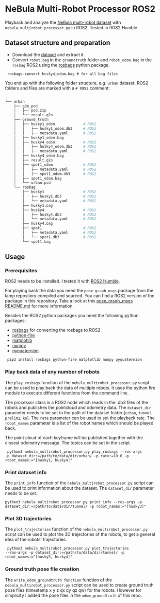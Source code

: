 # NeBula Multi-Robot Processor ROS2

Playback and analyze the [NeBula multi-robot dataset](https://github.com/NeBula-Autonomy/nebula-multirobot-dataset) with `nebula_multirobot_processor.py` in ROS2. Tested in ROS2 Humble.

## Dataset structure and preparation

- Download the [dataset](https://github.com/NeBula-Autonomy/nebula-multirobot-dataset/blob/main/dataset.md) and extract it. 
- Convert `robot.bag` in the `groundtruth` folder and `robot_odom.bag` in the `rosbag` ROS2 using the [rosbags](https://pypi.org/project/rosbags/) python package. 

<code> rosbags-convert husky4_odom.bag # for all bag files </code>

You end up with the following folder structure, e.g. `urban` dataset. ROS2 folders and files are marked with a `# ROS2` comment:

```bash
.
└── urban
    ├── g2o_pcd
    │   ├── pcd.zip
    │   └── result.g2o
    ├── ground_truth
    │   ├── husky1_odom             # ROS2
    │   │   ├── husky1_odom.db3     # ROS2
    │   │   ├── metadata.yaml       # ROS2
    │   ├── husky1_odom.bag
    │   ├── husky4_odom             # ROS2
    │   │   ├── husky4_odom.db3     # ROS2   
    │   │   ├── metadata.yaml       # ROS2
    │   ├── husky4_odom.bag
    │   ├── result.g2o
    │   ├── spot1_odom              # ROS2
    │   │   ├── metadata.yaml       # ROS2
    │   │   ├── spot1_odom.db3      # ROS2
    │   ├── spot1_odom.bag
    │   └── urban.pcd
    └── rosbag
        ├── husky1                  # ROS2
        │   ├── husky1.db3          # ROS2
        │   └── metadata.yaml       # ROS2
        ├── husky1.bag
        ├── husky4                  # ROS2
        │   ├── husky4.db3          # ROS2
        │   └── metadata.yaml       # ROS2
        ├── husky4.bag
        ├── spot1                   # ROS2
        │   ├── metadata.yaml       # ROS2
        │   └── spot1.db3           # ROS2
        └── spot1.bag
```

## Usage

### Prerequisites

ROS2 needs to be installed. I tested it with [ROS2 Humble](https://docs.ros.org/en/humble/Installation/Ubuntu-Install-Debians.html).

For playing back the data you need the `pose_graph_msgs` package from the lamp repository compiled and sourced. You can find a ROS2 version of the package in this repository. Take a look at this [pose_graph_msgs README.md](pose_graph_msgs/README.md) for more information.

Besides the ROS2 python packages you need the following python packages:

- [rosbags](https://pypi.org/project/rosbags/) for converting the rosbags to ROS2
- [python-fire](https://github.com/google/python-fire)
- [matplotlib](https://matplotlib.org/)
- [numpy](https://numpy.org/)
- [pyquaternion](http://kieranwynn.github.io/pyquaternion/)

<code> pip3 install rosbags python-fire matplotlib numpy pyquaternion </code>

### Play back data of any number of robots

The `play_rosbags` function of the `nebula_multirobot_processor.py` script can be used to play back the data of multiple robots. It uses the python fire module to execute different functions from the command line. 

The processor class is a ROS2 node which reads in the .db3 files of the robots and publishes the pointcloud and odometry data. The `dataset_dir` parameter needs to be set to the path of the dataset folder [`urban`, `tunnel`, `prelim2`, `ku`]. The `rate` parameter can be used to set the playback rate. The `robot_names` parameter is a list of the robot names which should be played back. 

The point cloud of each keyframe will be published together with the closest odometry message. The topics can be set in the script.

<code> python3 nebula_multirobot_processor.py play_rosbags --ros-args -p dataset_dir:=/path/to/data/dir/urban/ -p rate:=10.0 -p robot_names:="[husky1, husky4]" </code>

### Print dataset info

The `print_info` function of the `nebula_multirobot_processor.py` script can be used to print information about the dataset. The `dataset_dir` parameter needs to be set. 

<code>python3 nebula_multirobot_processor.py print_info --ros-args -p dataset_dir:=/path/to/data/dir/tunnel/ -p robot_names:="[husky3]" </code>

###  Plot 3D trajectories

The `plot_trajectories` function of the `nebula_multirobot_processor.py` script can be used to plot the 3D trajectories of the robots, to get a general idea of the robots' trajectories. 

<code> python3 nebula_multirobot_processor.py plot_trajectories --ros-args -p dataset_dir:=/path/to/data/dir/tunnel/ -p robot_names:="[husky3, husky4]" </code>

### Ground truth pose file creation

The `write_odom_groundtruth function` function of the  `nebula_multirobot_processor.py` script can be used to create ground truth pose files (timestamp x y z qx qy qz qw) for the robots. However for simplicity I added the pose files in the `odom_groundtruth` of this repo. 